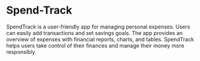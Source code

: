 # Spend-Track
SpendTrack is a user-friendly app for managing personal expenses. Users can easily add transactions and set savings goals. The app provides an overview of expenses with financial reports, charts, and tables. SpendTrack helps users take control of their finances and manage their money more responsibly.

